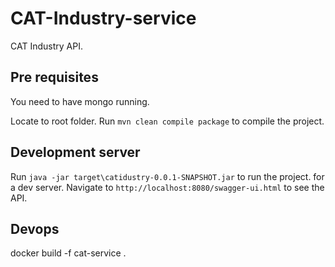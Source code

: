 # CAT-Industry-service

CAT Industry API.

## Pre requisites

You need to have mongo running.

Locate to root folder.
Run `mvn clean compile package` to compile the project.

## Development server

Run `java -jar target\catidustry-0.0.1-SNAPSHOT.jar` to run the project. for a dev server. Navigate to `http://localhost:8080/swagger-ui.html` to see the API.

## Devops

docker build -f cat-service .
